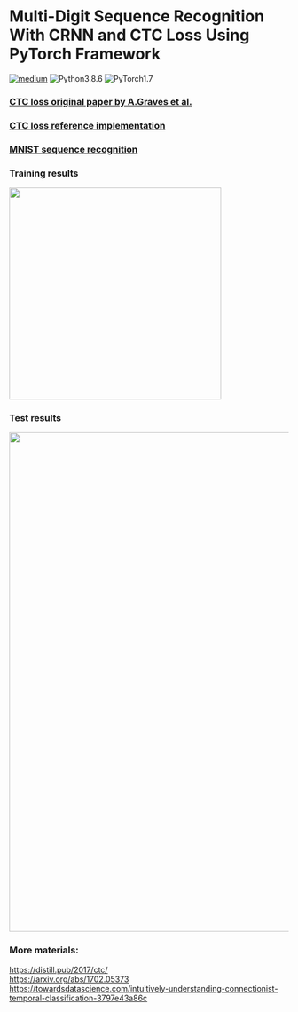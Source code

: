 # Multi-Digit Sequence Recognition With CRNN and CTC Loss Using PyTorch Framework
[![medium](https://aleen42.github.io/badges/src/medium.svg)](https://medium.com/swlh/multi-digit-sequence-recognition-with-crnn-and-ctc-loss-using-pytorch-framework-269a7aca2a6)
![Python3.8.6](https://img.shields.io/badge/Python-3.8.6-blue.svg)
![PyTorch1.7](https://img.shields.io/badge/PyTorch-1.7-yellow.svg)

### [CTC loss original paper by A.Graves et al.](https://github.com/dredwardhyde/crnn-ctc-loss-example-pytorch/blob/main/icml_2006.pdf)  
### [CTC loss reference implementation](https://github.com/dredwardhyde/crnn-ctc-loss-example-pytorch/blob/main/ctc_loss_example.py)  
### [MNIST sequence recognition](https://github.com/dredwardhyde/ctc-loss-example/blob/main/mnist_sequence_recognition.py)
### Training results  
<img src="https://raw.githubusercontent.com/dredwardhyde/crnn-ctc-loss-pytorch/main/training.png" width="382"/>  

### Test results  
<img src="https://raw.githubusercontent.com/dredwardhyde/crnn-ctc-loss-pytorch/main/results.png" width="900"/>  


### More materials:
https://distill.pub/2017/ctc/  
https://arxiv.org/abs/1702.05373  
https://towardsdatascience.com/intuitively-understanding-connectionist-temporal-classification-3797e43a86c  
